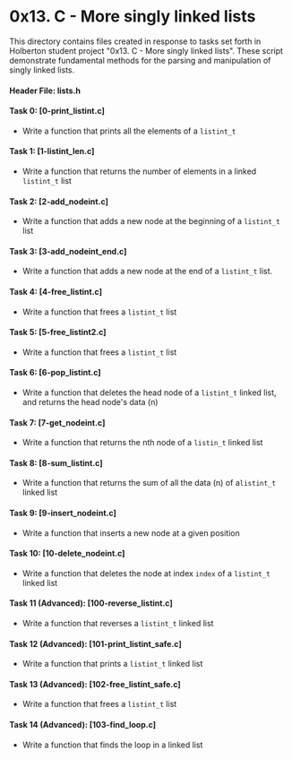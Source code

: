 # 0x13. C - More singly linked lists
This directory contains files created in response to tasks set forth in Holberton student project "0x13. C -  More singly linked lists". These script demonstrate fundamental methods for the parsing and manipulation of singly linked lists. 

#### Header File: lists.h

#### Task 0: [0-print_listint.c]
* Write a function that prints all the elements of a `listint_t`
#### Task 1: [1-listint_len.c]
* Write a function that returns the number of elements in a linked `listint_t` list
#### Task 2: [2-add_nodeint.c]
* Write a function that adds a new node at the beginning of a `listint_t` list
#### Task 3: [3-add_nodeint_end.c]
* Write a function that adds a new node at the end of a `listint_t` list.
#### Task 4: [4-free_listint.c]
* Write a function that frees a `listint_t` list
#### Task 5: [5-free_listint2.c]
* Write a function that frees a `listint_t` list
#### Task 6: [6-pop_listint.c]
* Write a function that deletes the head node of a `listint_t` linked list, and returns the head node's data (n)
#### Task 7: [7-get_nodeint.c]
* Write a function that returns the nth node of a `listin_t` linked list
#### Task 8: [8-sum_listint.c]
* Write a function that returns the sum of all the data (n) of a`listint_t` linked list
#### Task 9: [9-insert_nodeint.c]
* Write a function that inserts a new node at a given position
#### Task 10: [10-delete_nodeint.c]
* Write a function that deletes the node at index `index` of a `listint_t` linked list
#### Task 11 (Advanced): [100-reverse_listint.c]
* Write a function that reverses a `listint_t` linked list
#### Task 12 (Advanced): [101-print_listint_safe.c]
* Write a function that prints a `listint_t` linked list
#### Task 13 (Advanced): [102-free_listint_safe.c]
* Write a function that frees a `listint_t` list
#### Task 14 (Advanced): [103-find_loop.c]
* Write a function that finds the loop in a linked list
